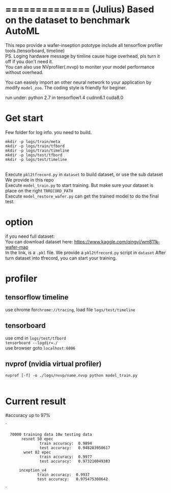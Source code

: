 ==============
(Julius) Based on the dataset to benchmark AutoML
==============

This repo provide a wafer-inseption pototype include all tensorflow profiler tools.(tensorboard, timeline)<br>
PS. Loging hardware message by timline cause huge overhead, pls turn it off if you don't need it.<br>
You can also use NVprofiler(.nvvp) to moniter your model performance without overhead.<br>

You can easiely import an other neural network to your application by modify `model_zoo`.
The coding style is friendly for beginer.<br>

run under: python 2.7 in tensorflow1.4 cudnn6.1 cuda8.0<br>

# Get start

Few folder for log info. you need to build.<br>

`mkdir -p logs/train/meta`  <br>
`mkdir -p logs/train/tfbord` <br>
`mkdir -p logs/train/timeline` <br>
`mkdir -p logs/test/tfbord` <br>
`mkdir -p logs/test/timeline`<br>
<br>

Execute `pkl2tfrecord.py` in `dataset` to build dataset, or use the sub dataset We provide in this repo<br>
Execute `model_train.py` to start training. But make sure your dataset is place on the right `TRRECORD_PATH`<br>
Execute `model_restore_wafer.py` can get the trained model to do the final test.<br>

# option
if you need full dataset:<br>
You can download dataset here: https://www.kaggle.com/qingyi/wm811k-wafer-map  <br>
In the link, is a `.pkl` file.
We provide a `pkl2tfrecord.py` script in `dataset`
After turn dataset into tfrecord, you can start your training.

# profiler
## tensorflow timeline <br>
use chrome for`chrome://tracing`, load file `logs/test/timeline` <br>

## tensorboard <br>
use cmd in `logs/test/tfbord`  <br>
`tensorboard --logdir=./` <br>
use browser goto `localhost:6006`<br> 

## nvprof (nvidia virtual profiler)<br>
`nvprof [-f] -o ./logs/nvvp/name.nvvp python model_train.py`<br>
<br>

# Current result
 #accuracy up to 97% 
 
`
           
  
      70000 training data 10w testing data
           resnet 50 epec
                   train accuracy:  0.9894
                   test accuracy:   0.948283950617
            wnet 82 epec
                   train accuracy:  0.9977
                   test accuracy:   0.973216049383
  
          inception_v4
                  train accuracy:  0.9937
                  test accuracy:   0.975475308642
`
